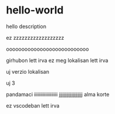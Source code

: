 # hello-world
hello description


ez zzzzzzzzzzzzzzzzzz

ooooooooooooooooooooooooooo



girhubon lett irva
ez meg lokalisan lett irva

uj verzio
lokalisan


uj 3


pandamaci
iiiiiiiiiiiiiiiiiii
jjjjjjjjjjjjjjjjjjj
alma
korte

ez vscodeban lett irva
